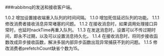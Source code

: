 ###rabbitmq的发送和接收客户端。

1.0.2 增加设置接收端重入队列的时间间隔。
1.1.0 增加死信延迟队列的功能。
1.1.1 修改消费者接收消息异常堵塞的问题。
1.1.2 在接收消息时，如果调用处理接口异常时，也延时nackTime再重入队列。
1.1.3 在发送消息时，设置可以不传过期时间，即永不过期，以及可以设置消息持久化。
1.1.4 在接收消息时，将同步接收函数改成异步接收函数，解决多层内部异步函数出现异常捕获不到的问题。
1.1.5 修改消费者prefetchCount缺省个数为15。